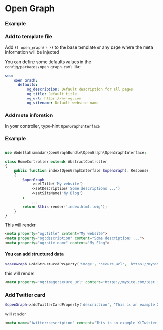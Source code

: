 # Open Graph

### Example

### Add to template file
Add ```{{ open_graph() }}``` to the base template or any page where the meta information will be injected

You can define some defaults values in the `config/packages/open_graph.yaml` like:
```yaml
seo:
    open_graph:
      defaults:
          og_description: Default description for all pages
          og_title: Default title
          og_url: https://my-og.com
          og_sitename: Default website name
```

### Add meta inforation
In your controller, type-hint `OpenGraphInterface`

### Example
```php

use Abdellahramadan\OpenGraphBundle\OpenGraph\OpenGraphInterface;

class HomeController extends AbstractController
{
    public function index(OpenGraphInterface $openGraph): Response
    {
        $openGraph
            ->setTitle('My website')
            ->setDescription('Some descriptions ...')
            ->setSiteName('My Blog')
        ;
            ...
        return $this-render('index.html.twig');
    }
}
```
This will render
```html
<meta property="og:title" content="My website">
<meta property="og:description" content="Some descriptions ...">
<meta property="og:site_name" content="My Blog">
```

#### You can add structured data
```php
$openGraph->addStructuredProperty('image', 'secure_url', 'https://mysite.com/test.jpg')
```
this will render

```html
<meta property="og:image:secure_url" content="https://mysite.com/test.jpg" />
```

### Add Twitter card

```php
$openGraph->addTwitterCardProperty('description', 'This is an example X(Twitter) Card
```
will render
```html
<meta name="twitter:description" content="This is an example X(Twitter) Card)" />
```

